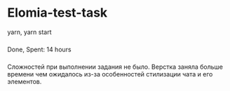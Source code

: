 # Elomia-test-task

yarn,
yarn start

###
Done, Spent: 14 hours

###
Сложностей при выполнении задания не было. Верстка заняла больше времени чем ожидалось из-за особенностей стилизации чата и его элементов.
